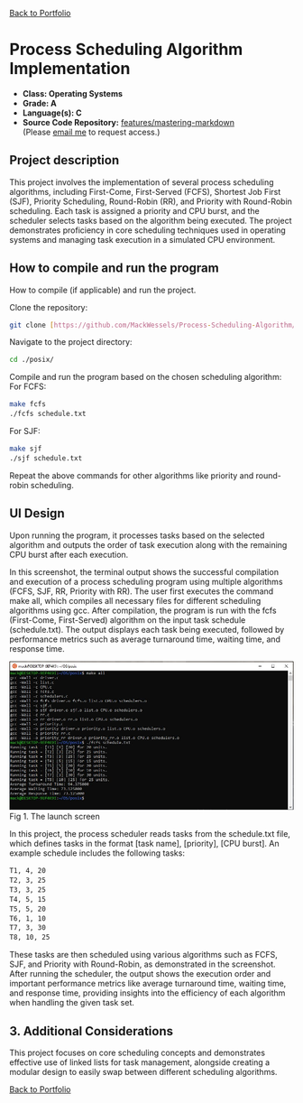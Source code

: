 [Back to Portfolio](./)

Process Scheduling Algorithm Implementation
===============

-   **Class: Operating Systems** 
-   **Grade: A** 
-   **Language(s): C** 
-   **Source Code Repository:** [features/mastering-markdown](https://github.com/MackWessels/Process-Scheduling-Algorithm/tree/main/posix)  
    (Please [email me](mailto:mwessels@csustudent.net?subject=GitHub%20Access) to request access.)

## Project description

This project involves the implementation of several process scheduling algorithms, including First-Come, First-Served (FCFS), Shortest Job First (SJF), Priority Scheduling, Round-Robin (RR), and Priority with Round-Robin scheduling. Each task is assigned a priority and CPU burst, and the scheduler selects tasks based on the algorithm being executed. The project demonstrates proficiency in core scheduling techniques used in operating systems and managing task execution in a simulated CPU environment.

## How to compile and run the program

How to compile (if applicable) and run the project.

Clone the repository:

```bash
git clone [https://github.com/MackWessels/Process-Scheduling-Algorithm/tree/main/posix]
```

Navigate to the project directory:
```bash
cd ./posix/
```

Compile and run the program based on the chosen scheduling algorithm:
For FCFS:
```bash
make fcfs
./fcfs schedule.txt
```

For SJF:
```bash
make sjf
./sjf schedule.txt
```
Repeat the above commands for other algorithms like priority and round-robin scheduling.

## UI Design

Upon running the program, it processes tasks based on the selected algorithm and outputs the order of task execution along with the remaining CPU burst after each execution.

In this screenshot, the terminal output shows the successful compilation and execution of a process scheduling program using multiple algorithms (FCFS, SJF, RR, Priority with RR). The user first executes the command make all, which compiles all necessary files for different scheduling algorithms using gcc. After compilation, the program is run with the fcfs (First-Come, First-Served) algorithm on the input task schedule (schedule.txt). The output displays each task being executed, followed by performance metrics such as average turnaround time, waiting time, and response time.

![screenshot](images/schedule_fig1.JPG)  
Fig 1. The launch screen

In this project, the process scheduler reads tasks from the schedule.txt file, which defines tasks in the format [task name], [priority], [CPU burst]. An example schedule includes the following tasks:

```bash
T1, 4, 20
T2, 3, 25
T3, 3, 25
T4, 5, 15
T5, 5, 20
T6, 1, 10
T7, 3, 30
T8, 10, 25
```
These tasks are then scheduled using various algorithms such as FCFS, SJF, and Priority with Round-Robin, as demonstrated in the screenshot. After running the scheduler, the output shows the execution order and important performance metrics like average turnaround time, waiting time, and response time, providing insights into the efficiency of each algorithm when handling the given task set.

## 3. Additional Considerations

This project focuses on core scheduling concepts and demonstrates effective use of linked lists for task management, alongside creating a modular design to easily swap between different scheduling algorithms.

[Back to Portfolio](./)
